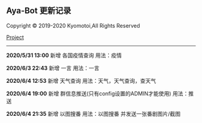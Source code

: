 ## Aya-Bot 更新记录

Copyright © 2019-2020 Kyomotoi,All Rights Reserved

[Project](https://github.com/Kyomotoi/Aya)

---
**2020/5/31 13:00**
新增 各国疫情查询
用法：疫情

**2020/6/3 22:43**
新增 一言
用法：一言

**2020/6/4 12:53**
新增 天气查询 用法：天气，天气查询，查天气

**2020/6/4 19:00**
新增 群信息推送(只有config设置的ADMIN才能使用) 用法：推送

**2020/6/4 21:35**
新增 以图搜番 用法：以图搜番 并发送一张番剧图片/截图
